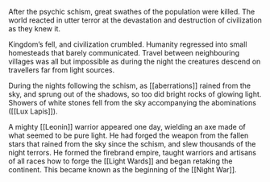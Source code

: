 After the psychic schism, great swathes of the population were killed. The world reacted in utter terror at the devastation and destruction of civilization as they knew it. 

Kingdom’s fell, and civilization crumbled. Humanity regressed into small homesteads that barely communicated. Travel between neighbouring villages was all but impossible as during the night the creatures descend on travellers far from light sources.

During the nights following the schism, as [[aberrations]] rained from the sky, and sprung out of the shadows, so too did bright rocks of glowing light. Showers of white stones fell from the sky accompanying the abominations ([[Lux Lapis]]).

A mighty [[Leonin]] warrior appeared one day, wielding an axe made of what seemed to be pure light. He had forged the weapon from the fallen stars that rained from the sky since the schism, and slew thousands of the night terrors. He formed the firebrand empire, taught warriors and artisans of all races how to forge the [[Light Wards]] and began retaking the continent. This became known as the beginning of the [[Night War]].
